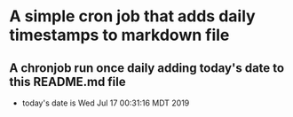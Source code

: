 A simple cron job that adds daily timestamps to markdown file
============================================================
## A chronjob run once daily adding today's date to this README.md file
* today's date is Wed Jul 17 00:31:16 MDT 2019
